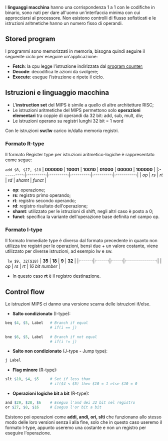 I **linguaggi macchina** hanno una corrispondenza 1 a 1 con le codifiche in binario, sono nati per dare all'uomo un'interfaccia minima con cui approcciarsi al processore.
Non esistono controlli di flusso sofisticati e le istruzioni aritmetiche hanno un numero fisso di operandi.

## Stored program
I programmi sono memorizzati in memoria, bisogna quindi seguire il seguente ciclo per eseguire un'applicazione:
- **Fetch**: la cpu legge l'istruzione indirizzata dal <u>program counter</u>;
- **Decode**: decodifica le azioni da svolgere;
- **Execute**: esegue l'istruzione e ripete il ciclo.

## Istruzioni e linguaggio macchina
- L'**instruction set** del MIPS è simile a quello di altre architetture RISC;
- Le istruzioni aritmetiche del MIPS permettono solo **operazioni elementari** tra coppie di operandi da 32 bit: add, sub, mult, div;
- Le istruzioni operano su registri lunghi 32 bit = 1 word

Con le istruzioni **sw**/**lw** carico in/dalla memoria registri.

### Formato R-type
Il formato Register type per istruzioni aritmetico-logiche è rappresentato come segue:

`add $8, $17, $18`
| **000000** | **10001** | **10010** | **01000** | **00000** | **100000** |
|:----------:|:---------:|:---------:|:---------:|:---------:|:----------:|
|    _op_    |    _rs_   |    _rt_   |    _rd_   |  _shamt_  |   _funct_  |

- **op**: operazione;
- **rs**: registro primo operando;
- **rt**: registro secondo operando;
- **rd**: registro risultato dell'operazione;
- **shamt**: utilizzato per le istruzioni di shift, negli altri caso è posto a 0;
- **funct**: specifica la variante dell'operazione base definita nel campo op.

### Formato I-type
Il formato Immediate type è diverso dal formato precedente in quanto non utilizza tre registri per le operazioni, bensì due + un valore costante, viene utilizzato per diverse istruzioni, ad esempio lw e sw.

` lw $9, 32($18)`
| **35** | **18** | **9** |      **32**     |
|:------:|:------:|:-----:|:---------------:|
|  _op_  |  _rs_  |  _rt_ | _16 bit number_ |

- In questo caso **rt** è il registro destinazione.

## Control flow
Le istruzioni MIPS ci danno una versione scarna delle istruzioni if/else.

- **Salto condizionato** (I-type):  
``` r
beq $4, $5, Label   # Branch if equal
					# if(i == j)
					
bne $6, $5, Label   # Branch if not equal 
					# if(i != j)
```

- **Salto non condizionato** (J-type - Jump type):
``` r
j Label
```

- **Flag minore** (R-type):
``` r
slt $10, $4, $5     # Set if less than
					# if($4 < $5) then $10 = 1 else $10 = 0
```

- **Operazioni logiche bit a bit** (R-type):
``` r
and $29, $28, $6    # Eseguo l'and dei 32 bit nel registro
or $27, $8, $16     # Eseguo l'or bit a bit
```

Esistono poi operazioni come **addi, andi, ori, slti** che funzionano allo stesso modo delle loro versioni senza **i** alla fine, solo che in questo caso useremo il formato I-type, appunto useremo una costante e non un registro per eseguire l'operazione.



